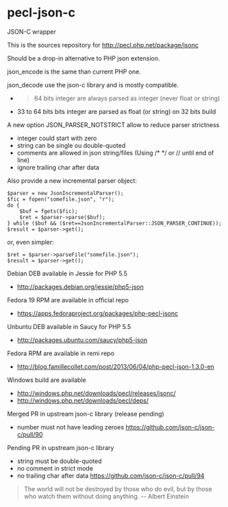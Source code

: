pecl-json-c
===========

JSON-C wrapper

This is the sources repository for http://pecl.php.net/package/jsonc

Should be a drop-in alternative to PHP json extension.

json_encode is the same than current PHP one.

json_decode use the json-c library and is mostly compatible.
- > 64 bits integer are always parsed as integer (never float or string)
- 33 to 64 bits bits integer are parsed as float (or string) on 32 bits build

A new option JSON_PARSER_NOTSTRICT allow to reduce parser strictness
- integer could start with zero
- string can be single ou double-quoted
- comments are allowed in json string/files (Using /* */ or // until end of line)
- ignore trailing char after data

Also provide a new incremental parser object:

	$parser = new JsonIncrementalParser();
	$fic = fopen("somefile.json", "r");
	do {
		$buf = fgets($fic);
		$ret = $parser->parse($buf);
	} while ($buf && ($ret==JsonIncrementalParser::JSON_PARSER_CONTINUE));
	$result = $parser->get();

or, even simpler:

	$ret = $parser->parseFile("somefile.json");
	$result = $parser->get();

Debian DEB available in Jessie for PHP 5.5
- http://packages.debian.org/jessie/php5-json

Fedora 19 RPM are available in official repo
- https://apps.fedoraproject.org/packages/php-pecl-jsonc

Unbuntu DEB available in Saucy for PHP 5.5
- http://packages.ubuntu.com/saucy/php5-json

Fedora RPM are available in remi repo
- http://blog.famillecollet.com/post/2013/06/04/php-pecl-json-1.3.0-en

Windows build are available
- http://windows.php.net/downloads/pecl/releases/jsonc/
- http://windows.php.net/downloads/pecl/deps/

Merged PR in upstream json-c library (release pending)
- number must not have leading zeroes
  https://github.com/json-c/json-c/pull/90

Pending PR in upstream json-c library
- string must be double-quoted
- no comment in strict mode
- no trailing char after data
  https://github.com/json-c/json-c/pull/94

> The world will not be destroyed by those who do evil,
> but by those who watch them without doing anything.
> -- Albert Einstein
